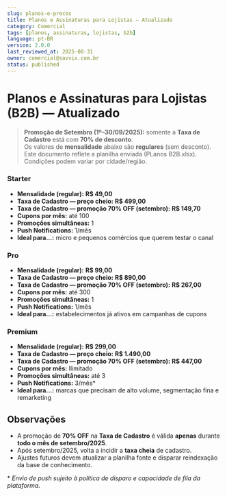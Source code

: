 ```yaml
---
slug: planos-e-precos
title: Planos e Assinaturas para Lojistas — Atualizado
category: Comercial
tags: [planos, assinaturas, lojistas, b2b]
language: pt-BR
version: 2.0.0
last_reviewed_at: 2025-08-31
owner: comercial@savvix.com.br
status: published
---
```


# Planos e Assinaturas para Lojistas (B2B) — Atualizado

> **Promoção de Setembro (1º–30/09/2025):** somente a **Taxa de Cadastro** está com **70% de desconto**.  
> Os valores de **mensalidade** abaixo são **regulares** (sem desconto).  
> Este documento reflete a planilha enviada (PLanos B2B.xlsx). Condições podem variar por cidade/região.

### Starter
- **Mensalidade (regular):** **R$ 49,00**
- **Taxa de Cadastro — preço cheio:** **R$ 499,00**
- **Taxa de Cadastro — promoção 70% OFF (setembro):** **R$ 149,70**
- **Cupons por mês:** até 100
- **Promoções simultâneas:** 1
- **Push Notifications:** 1/mês
- **Ideal para…:** micro e pequenos comércios que querem testar o canal

### Pro
- **Mensalidade (regular):** **R$ 99,00**
- **Taxa de Cadastro — preço cheio:** **R$ 890,00**
- **Taxa de Cadastro — promoção 70% OFF (setembro):** **R$ 267,00**
- **Cupons por mês:** até 300
- **Promoções simultâneas:** 1
- **Push Notifications:** 1/mês
- **Ideal para…:** estabelecimentos já ativos em campanhas de cupons

### Premium
- **Mensalidade (regular):** **R$ 299,00**
- **Taxa de Cadastro — preço cheio:** **R$ 1.490,00**
- **Taxa de Cadastro — promoção 70% OFF (setembro):** **R$ 447,00**
- **Cupons por mês:** Ilimitado
- **Promoções simultâneas:** até 3
- **Push Notifications:** 3/mês*
- **Ideal para…:** marcas que precisam de alto volume, segmentação fina e remarketing

## Observações
- A promoção de **70% OFF** na **Taxa de Cadastro** é válida **apenas** durante **todo o mês de setembro/2025**.
- Após setembro/2025, volta a incidir a **taxa cheia** de cadastro.
- Ajustes futuros devem atualizar a planilha fonte e disparar reindexação da base de conhecimento.

\* *Envio de push sujeito à política de disparo e capacidade de fila da plataforma.*
